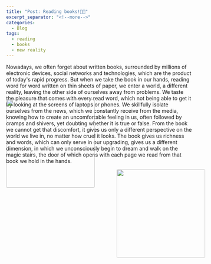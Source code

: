 ```yaml
---
title: "Post: Reading books!📖📕"
excerpt_separator: "<!--more-->"
categories:
  - Blog
tags:
  - reading
  - books
  - new reality
---
```


<!DOCTYPE html>
<html lang="en">
<head>
    <meta charset="UTF-8">
    <title>Title</title>
    <meta name="keywords" content="" />
    <meta name="description" content="" />
    <meta http-equiv="content-type" content="text/html; charset=utf-8" />
    <title>Uncovered by FCSE</title>
    <link href='https://fonts.googleapis.com/css?family=Oswald:400,300' rel='stylesheet' type='text/css' />
    <link href='https://fonts.googleapis.com/css?family=Abel%7CSatisfy' rel='stylesheet' type='text/css' />
</head>
<body>
    <p style="font-family: satisfy, Arial, serif; font-style: oblique;background-color: lightpink;color: #79604b;
        border-radius: 3px; width: 600px">

Nowadays, we often forget about written books, surrounded by millions of electronic devices, social networks and technologies, which are the product of today's rapid progress. But when we take the book in our hands, reading word for word written on thin sheets of paper, we enter a world, a different reality, leaving the other side of ourselves away from problems. We taste the pleasure that comes with every read word, which not being able to get it by looking at the screens of laptops or phones. We skillfully isolate ourselves from the news, which we constantly receive from the media, knowing how to create an uncomfortable feeling in us, often followed by cramps and shivers, yet doubting whether it is true or false. From the book we cannot get that discomfort, it gives us only a different perspective on the world we live in, no matter how cruel it looks. The book gives us richness and words, which can only serve in our upgrading, gives us a different dimension, in which we unconsciously begin to dream and walk on the magic stairs, the door of which opens with each page we read from that book we hold in the hands.
  </p>
  <img src="https://user-images.githubusercontent.com/61246403/123481299-d31bea00-d603-11eb-955f-0140a231ffe9.jpg" style="border-radius: 3px; margin-left: 300px" height="240px" width="240px">
      
  <img src="https://user-images.githubusercontent.com/61246403/123481312-d7480780-d603-11eb-8144-bdd79f6b66ef.jpg" style="border-radius: 3px; margin-top:-1530px; margin-left: 650px" height="200px" width="400px">
  
  <img src="https://user-images.githubusercontent.com/61246403/124383890-1c88cb00-dccf-11eb-8a6e-f6e07e716c7a.jpg" style="border-radius: 3px; margin-top:-1530px; margin-left: 650px" height="200px" width="400px">
  
  <img src="https://user-images.githubusercontent.com/61246403/123481325-dadb8e80-d603-11eb-8d88-277d3af6999d.jpg" style="border-radius: 3px;  margin-top:-430px" height="240px" width="240px">
  </body>
  </html>


